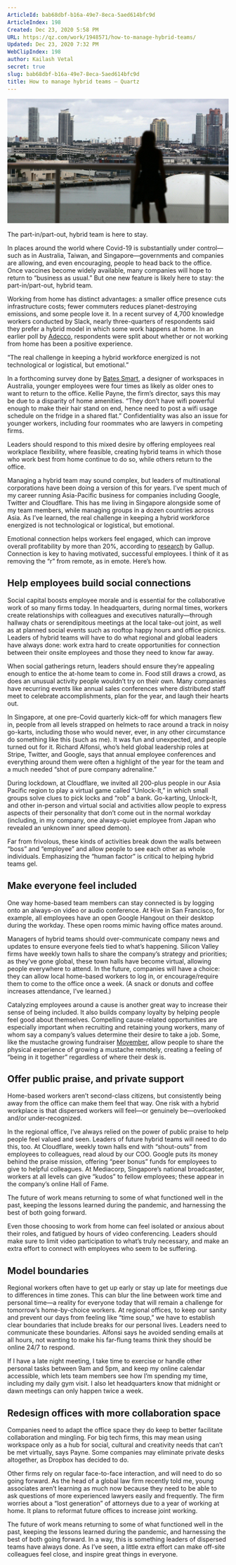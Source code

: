 ```yaml
---
ArticleId: bab68dbf-b16a-49e7-8eca-5aed614bfc9d
ArticleIndex: 198
Created: Dec 23, 2020 5:58 PM
URL: https://qz.com/work/1948571/how-to-manage-hybrid-teams/
Updated: Dec 23, 2020 7:32 PM
WebClipIndex: 198
author: Kailash Vetal
secret: true
slug: bab68dbf-b16a-49e7-8eca-5aed614bfc9d
title: How to manage hybrid teams — Quartz
---
```

![198%208174703e9a0145dda0a7b9862bb97913/2020-12-15T132643Z_1_LYNXMPEGBE13C_RTROPTP_4_USA-CONDOS-PEREZ-e1608566780104.jpg](198%208174703e9a0145dda0a7b9862bb97913/2020-12-15T132643Z_1_LYNXMPEGBE13C_RTROPTP_4_USA-CONDOS-PEREZ-e1608566780104.jpg)

The part-in/part-out, hybrid team is here to stay.

In places around the world where Covid-19 is substantially under control—such as in Australia, Taiwan, and Singapore—governments and companies are allowing, and even encouraging, people to head back to the office. Once vaccines become widely available, many companies will hope to return to “business as usual.” But one new feature is likely here to stay: the part-in/part-out, hybrid team.

Working from home has distinct advantages: a smaller office presence cuts infrastructure costs; fewer commuters reduces planet-destroying emissions, and some people love it. In a recent survey of 4,700 knowledge workers conducted by Slack, nearly three-quarters of respondents said they prefer a hybrid model in which some work happens at home. In an earlier poll by [Adecco](https://www.adeccogroup.com/futuhreinsight/striking-the-balance-between-the-office-and-remote-work-post-covid-what-evidence-tells-us/), respondents were split about whether or not working from home has been a positive experience.

“The real challenge in keeping a hybrid workforce energized is not technological or logistical, but emotional.”

In a forthcoming survey done by [Bates Smart](https://www.batessmart.com/), a designer of workspaces in Australia, younger employees were four times as likely as older ones to want to return to the office. Kellie Payne, the firm’s director, says this may be due to a disparity of home amenities. “They don’t have wifi powerful enough to make their hair stand on end, hence need to post a wifi usage schedule on the fridge in a shared flat.” Confidentiality was also an issue for younger workers, including four roommates who are lawyers in competing firms.

Leaders should respond to this mixed desire by offering employees real workplace flexibility, where feasible, creating hybrid teams in which those who work best from home continue to do so, while others return to the office.

Managing a hybrid team may sound complex, but leaders of multinational corporations have been doing a version of this for years. I’ve spent much of my career running Asia-Pacific business for companies including Google, Twitter and Cloudflare. This has me living in Singapore alongside some of my team members, while managing groups in a dozen countries across Asia. As I’ve learned, the real challenge in keeping a hybrid workforce energized is not technological or logistical, but emotional.

Emotional connection helps workers feel engaged, which can improve overall profitability by more than 20%, according to [research](https://blog.smarp.com/what-is-the-true-cost-of-poor-employee-communication) by Gallup. Connection is key to having motivated, successful employees. I think of it as removing the “r” from remote, as in emote. Here’s how.

## **Help employees build social connections**

Social capital boosts employee morale and is essential for the collaborative work of so many firms today. In headquarters, during normal times, workers create relationships with colleagues and executives naturally—through hallway chats or serendipitous meetings at the local take-out joint, as well as at planned social events such as rooftop happy hours and office picnics. Leaders of hybrid teams will have to do what regional and global leaders have always done: work extra hard to create opportunities for connection between their onsite employees and those they need to know far away.

When social gatherings return, leaders should ensure they’re appealing enough to entice the at-home team to come in. Food still draws a crowd, as does an unusual activity people wouldn’t try on their own. Many companies have recurring events like annual sales conferences where distributed staff meet to celebrate accomplishments, plan for the year, and laugh their hearts out.

In Singapore, at one pre-Covid quarterly kick-off for which managers flew in, people from all levels strapped on helmets to race around a track in noisy go-karts, including those who would never, ever, in any other circumstance do something like this (such as me). It was fun and unexpected, and people turned out for it. Richard Alfonsi, who’s held global leadership roles at Stripe, Twitter, and Google, says that annual employee conferences and everything around them were often a highlight of the year for the team and a much needed “shot of pure company adrenaline.”

During lockdown, at Cloudflare, we invited all 200-plus people in our Asia Pacific region to play a virtual game called “Unlock-It,” in which small groups solve clues to pick locks and “rob” a bank. Go-karting, Unlock-It, and other in-person and virtual social and activities allow people to express aspects of their personality that don’t come out in the normal workday (including, in my company, one always-quiet employee from Japan who revealed an unknown inner speed demon).

Far from frivolous, these kinds of activities break down the walls between “boss” and “employee” and allow people to see each other as whole individuals. Emphasizing the “human factor” is critical to helping hybrid teams gel.

## **Make everyone feel included**

One way home-based team members can stay connected is by logging onto an always-on video or audio conference. At Hive in San Francisco, for example, all employees have an open Google Hangout on their desktop during the workday. These open rooms mimic having office mates around.

Managers of hybrid teams should over-communicate company news and updates to ensure everyone feels tied to what’s happening. Silicon Valley firms have weekly town halls to share the company’s strategy and priorities; as they’ve gone global, these town halls have become virtual, allowing people everywhere to attend. In the future, companies will have a choice: they can allow local home-based workers to log in, or encourage/require them to come to the office once a week. (A snack or donuts and coffee increases attendance, I’ve learned.)

Catalyzing employees around a cause is another great way to increase their sense of being included. It also builds company loyalty by helping people feel good about themselves. Compelling cause-related opportunities are especially important when recruiting and retaining young workers, many of whom say a company’s values determine their desire to take a job. Some, like the mustache growing fundraiser [Movember](https://movember.com/), allow people to share the physical experience of growing a mustache remotely, creating a feeling of “being in it together” regardless of where their desk is.

## **Offer public praise, and private support**

Home-based workers aren’t second-class citizens, but consistently being away from the office can make them feel that way. One risk with a hybrid workplace is that dispersed workers will feel—or genuinely be—overlooked and/or under-recognized.

In the regional office, I’ve always relied on the power of public praise to help people feel valued and seen. Leaders of future hybrid teams will need to do this, too. At Cloudflare, weekly town halls end with “shout-outs” from employees to colleagues, read aloud by our COO. Google puts its money behind the praise mission, offering “peer bonus” funds for employees to give to helpful colleagues. At Mediacorp, Singapore’s national broadcaster, workers at all levels can give “kudos” to fellow employees; these appear in the company’s online Hall of Fame.

The future of work means returning to some of what functioned well in the past, keeping the lessons learned during the pandemic, and harnessing the best of both going forward.

Even those choosing to work from home can feel isolated or anxious about their roles, and fatigued by hours of video conferencing. Leaders should make sure to limit video participation to what’s truly necessary, and make an extra effort to connect with employees who seem to be suffering.

## **Model boundaries**

Regional workers often have to get up early or stay up late for meetings due to differences in time zones. This can blur the line between work time and personal time—a reality for everyone today that will remain a challenge for tomorrow’s home-by-choice workers. At regional offices, to keep our sanity and prevent our days from feeling like “time soup,” we have to establish clear boundaries that include breaks for our personal lives. Leaders need to communicate these boundaries. Alfonsi says he avoided sending emails at all hours, not wanting to make his far-flung teams think they should be online 24/7 to respond.

If I have a late night meeting, I take time to exercise or handle other personal tasks between 9am and 5pm, and keep my online calendar accessible, which lets team members see how I’m spending my time, including my daily gym visit. I also let headquarters know that midnight or dawn meetings can only happen twice a week.

## **Redesign offices with more collaboration space**

Companies need to adapt the office space they do keep to better facilitate collaboration and mingling. For big tech firms, this may mean using workspace only as a hub for social, cultural and creativity needs that can’t be met virtually, says Payne. Some companies may eliminate private desks altogether, as Dropbox has decided to do.

Other firms rely on regular face-to-face interaction, and will need to do so going forward. As the head of a global law firm recently told me, young associates aren’t learning as much now because they need to be able to ask questions of more experienced lawyers easily and frequently. The firm worries about a “lost generation” of attorneys due to a year of working at home. It plans to reformat future offices to increase joint working.

The future of work means returning to some of what functioned well in the past, keeping the lessons learned during the pandemic, and harnessing the best of both going forward. In a way, this is something leaders of dispersed teams have always done. As I’ve seen, a little extra effort can make off-site colleagues feel close, and inspire great things in everyone.
